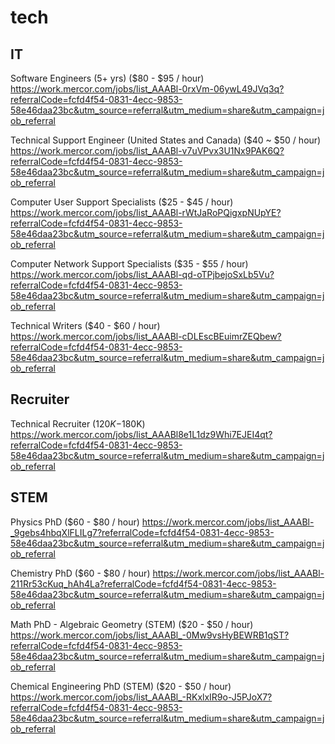 # tech

## IT

Software Engineers (5+ yrs) ($80 - $95 / hour)  
https://work.mercor.com/jobs/list_AAABl-0rxVm-06ywL49JVq3q?referralCode=fcfd4f54-0831-4ecc-9853-58e46daa23bc&utm_source=referral&utm_medium=share&utm_campaign=job_referral

Technical Support Engineer (United States and Canada) ($40 ~ $50 / hour)  
https://work.mercor.com/jobs/list_AAABl-v7uVPvx3U1Nx9PAK6Q?referralCode=fcfd4f54-0831-4ecc-9853-58e46daa23bc&utm_source=referral&utm_medium=share&utm_campaign=job_referral

Computer User Support Specialists ($25 - $45 / hour)  
https://work.mercor.com/jobs/list_AAABl-rWtJaRoPQigxpNUpYE?referralCode=fcfd4f54-0831-4ecc-9853-58e46daa23bc&utm_source=referral&utm_medium=share&utm_campaign=job_referral

Computer Network Support Specialists ($35 - $55 / hour)  
https://work.mercor.com/jobs/list_AAABl-qd-oTPjbejoSxLb5Vu?referralCode=fcfd4f54-0831-4ecc-9853-58e46daa23bc&utm_source=referral&utm_medium=share&utm_campaign=job_referral

Technical Writers ($40 - $60 / hour)  
https://work.mercor.com/jobs/list_AAABl-cDLEscBEuimrZEQbew?referralCode=fcfd4f54-0831-4ecc-9853-58e46daa23bc&utm_source=referral&utm_medium=share&utm_campaign=job_referral

## Recruiter

Technical Recruiter ($120K-$180K)
https://work.mercor.com/jobs/list_AAABl8e1L1dz9Whi7EJEI4qt?referralCode=fcfd4f54-0831-4ecc-9853-58e46daa23bc&utm_source=referral&utm_medium=share&utm_campaign=job_referral

## STEM

Physics PhD ($60 - $80 / hour)
https://work.mercor.com/jobs/list_AAABl-_9gebs4hbqXlFLILg7?referralCode=fcfd4f54-0831-4ecc-9853-58e46daa23bc&utm_source=referral&utm_medium=share&utm_campaign=job_referral

Chemistry PhD ($60 - $80 / hour)
https://work.mercor.com/jobs/list_AAABl-211Rr53cKuq_hAh4La?referralCode=fcfd4f54-0831-4ecc-9853-58e46daa23bc&utm_source=referral&utm_medium=share&utm_campaign=job_referral

Math PhD - Algebraic Geometry (STEM) ($20 - $50 / hour)
https://work.mercor.com/jobs/list_AAABl_-0Mw9vsHyBEWRB1qST?referralCode=fcfd4f54-0831-4ecc-9853-58e46daa23bc&utm_source=referral&utm_medium=share&utm_campaign=job_referral

Chemical Engineering PhD (STEM) ($20 - $50 / hour)
https://work.mercor.com/jobs/list_AAABl_-RKxlxIR9o-J5PJoX7?referralCode=fcfd4f54-0831-4ecc-9853-58e46daa23bc&utm_source=referral&utm_medium=share&utm_campaign=job_referral



